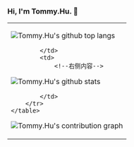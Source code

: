 ### Hi, I'm Tommy.Hu. 👋

<html>
    <table style="margin-left: auto; margin-right: auto;">
        <tr>
            <td>
                <!--左侧内容-->
                
![Tommy.Hu's github top langs](https://github-readme-stats.vercel.app/api/top-langs/?username=freedomdebug&show_icons=true&theme=radical&count_private=true&show_icons=true)
                
            </td>
            <td>
                <!--右侧内容-->
                
![Tommy.Hu's github stats](https://github-readme-stats.vercel.app/api?username=freedomdebug&show_icons=true&theme=radical&count_private=true&show_icons=true)
                
            </td>
        </tr>
    </table>
</html>




![Tommy.Hu's contribution graph](https://activity-graph.herokuapp.com/graph?username=freedomdebug&theme=redical)
